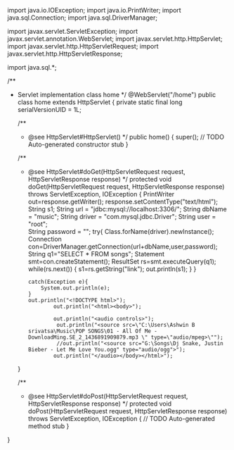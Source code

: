 import java.io.IOException;
import java.io.PrintWriter;
import java.sql.Connection;
import java.sql.DriverManager;

import javax.servlet.ServletException;
import javax.servlet.annotation.WebServlet;
import javax.servlet.http.HttpServlet;
import javax.servlet.http.HttpServletRequest;
import javax.servlet.http.HttpServletResponse;

import java.sql.*;

/**
 * Servlet implementation class home
 */
@WebServlet("/home")
public class home extends HttpServlet {
	private static final long serialVersionUID = 1L;
       
    /**
     * @see HttpServlet#HttpServlet()
     */
    public home() {
        super();
        // TODO Auto-generated constructor stub
    }

	/**
	 * @see HttpServlet#doGet(HttpServletRequest request, HttpServletResponse response)
	 */
	protected void doGet(HttpServletRequest request, HttpServletResponse response) throws ServletException, IOException {
		PrintWriter out=response.getWriter();
		response.setContentType("text/html");
		String s1; 
		String url = "jdbc:mysql://localhost:3306/"; 
		   String dbName = "music"; 
		   String driver = "com.mysql.jdbc.Driver"; 
		   String user = "root";  
		   String password = ""; 
		   try{
			   Class.forName(driver).newInstance();
			   Connection con=DriverManager.getConnection(url+dbName,user,password);
			   String q1="SELECT * FROM songs";
			   Statement smt=con.createStatement();
			   ResultSet rs=smt.executeQuery(q1);
			   while(rs.next())
			   {
				  s1=rs.getString("link");
				  out.println(s1);
			   }
		   }
		   
		   catch(Exception e){
			   System.out.println(e);
		   }
		   out.println("<!DOCTYPE html>");
				   out.println("<html><body>");

				   out.println("<audio controls>");
				   	out.println("<source src=\"C:\Users\Ashwin B srivatsa\Music\POP SONGS\01 - All Of Me - DownloadMing.SE_2_1436891909879.mp3 \" type=\"audio/mpeg>\"");
				   	//out.println("<source src="G:\Songs\Dj Snake, Justin Bieber - Let Me Love You.ogg" type="audio/ogg">");
				   out.println("</audio></body></html>");
	}

	/**
	 * @see HttpServlet#doPost(HttpServletRequest request, HttpServletResponse response)
	 */
	protected void doPost(HttpServletRequest request, HttpServletResponse response) throws ServletException, IOException {
		// TODO Auto-generated method stub
	}

}
